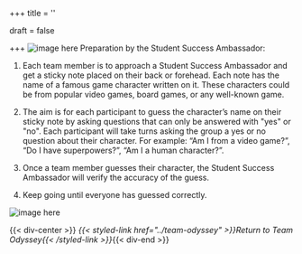 +++
title = ''

draft = false

+++
![image here](../images/odyssey-3.png#center)
Preparation by the Student Success Ambassador:

1. Each team member is to approach a Student Success Ambassador and get a sticky note placed on their back or forehead. Each note has the name of a famous game character written on it. These characters could be from popular video games, board games, or any well-known game.

2. The aim is for each participant to guess the character’s name on their sticky note by asking questions that can only be answered with "yes" or "no". Each participant will take turns asking the group a yes or no question about their character. For example: “Am I from a video game?”, “Do I have superpowers?”, “Am I a human character?”.
   
3. Once a team member guesses their character, the Student Success Ambassador will verify the accuracy of the guess.
4. Keep going until everyone has guessed correctly.


![image here](../images/bonus.png#center)

{{< div-center >}}
*{{< styled-link href="../team-odyssey" >}}Return to Team Odyssey{{< /styled-link >}}*{{< div-end >}}